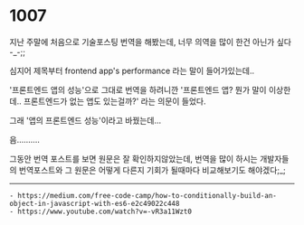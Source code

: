 # 1007



지난 주말에 처음으로 기술포스팅 번역을 해봤는데, 너무 의역을 많이 한건 아닌가 싶다 -_-;;

심지어 제목부터 frontend app's performance 라는 말이 들어가있는데..

'프론트엔드 앱의 성능'으로 그대로 번역을 하려니깐 '프론트엔드 앱? 뭔가 말이 이상한데.. 프론트엔드가 없는 앱도 있는걸까?' 라는 의문이 들었다.

그래 '앱의 프론트엔드 성능'이라고 바꿨는데...

음.......... 

그동안 번역 포스트를 보면 원문은 잘 확인하지않았는데, 번역을 많이 하시는 개발자들의 번역포스트와 그 원문은 어떻게 다른지 기회가 될때마다 비교해보기도 해야겠다;_;

---

```
- https://medium.com/free-code-camp/how-to-conditionally-build-an-object-in-javascript-with-es6-e2c49022c448
- https://www.youtube.com/watch?v=-vR3a11Wzt0
```

